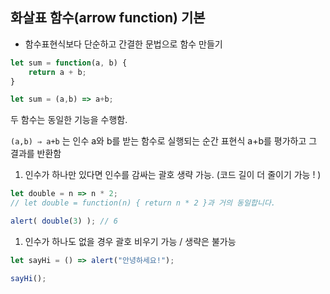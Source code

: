 ## 화살표 함수(arrow function) 기본


- 함수표현식보다 단순하고 간결한 문법으로 함수 만들기

```jsx
let sum = function(a, b) {
	return a + b;
}
```

```jsx
let sum = (a,b) => a+b;
```

두 함수는 동일한 기능을 수행함.

`(a,b) ⇒ a+b` 는 인수 a와 b를 받는 함수로 실행되는 순간 표현식 a+b를 평가하고 그 결과를 반환함

1. 인수가 하나만 있다면 인수를 감싸는 괄호 생략 가능. (코드 길이 더 줄이기 가능 ! )

```jsx
let double = n => n * 2;
// let double = function(n) { return n * 2 }과 거의 동일합니다.

alert( double(3) ); // 6
```

1. 인수가 하나도 없을 경우 괄호 비우기 가능 / 생략은 불가능

```jsx
let sayHi = () => alert("안녕하세요!");

sayHi();
```